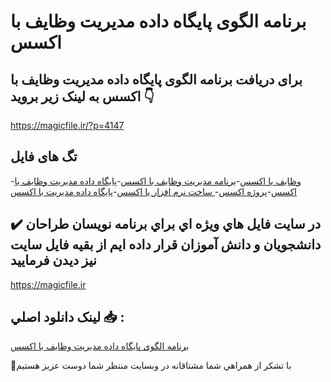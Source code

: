 # برنامه الگوی پایگاه داده مدیریت وظایف با اکسس

## برای دریافت برنامه الگوی پایگاه داده مدیریت وظایف با اکسس به لینک زیر بروید 👇

https://magicfile.ir/?p=4147

## تگ های فایل

-[وظایف با اکسس](https://magicfile.ir/product/%d8%af%d8%a7%d9%86%d9%84%d9%88%d8%af-%d8%a8%d8%b1%d9%86%d8%a7%d9%85%d9%87%d8%a7%d9%84%da%af%d9%88%db%8c-%d9%be%d8%a7%db%8c%da%af%d8%a7%d9%87-%d8%af%d8%a7%d8%af%d9%87-%d9%85%d8%af%db%8c%d8%b1%db%8c%d8%aa-%d9%88%d8%b8%d8%a7%db%8c%d9%81-%d8%a8%d8%a7-%d8%a7%da%a9%d8%b3%d8%b3/)-[برنامه مدیریت وظایف با اکسس](https://magicfile.ir/product/%d8%af%d8%a7%d9%86%d9%84%d9%88%d8%af-%d8%a8%d8%b1%d9%86%d8%a7%d9%85%d9%87%d8%a7%d9%84%da%af%d9%88%db%8c-%d9%be%d8%a7%db%8c%da%af%d8%a7%d9%87-%d8%af%d8%a7%d8%af%d9%87-%d9%85%d8%af%db%8c%d8%b1%db%8c%d8%aa-%d9%88%d8%b8%d8%a7%db%8c%d9%81-%d8%a8%d8%a7-%d8%a7%da%a9%d8%b3%d8%b3/)-[پایگاه داده مدیریت وظایف با اکسس](https://magicfile.ir/product/%d8%af%d8%a7%d9%86%d9%84%d9%88%d8%af-%d8%a8%d8%b1%d9%86%d8%a7%d9%85%d9%87%d8%a7%d9%84%da%af%d9%88%db%8c-%d9%be%d8%a7%db%8c%da%af%d8%a7%d9%87-%d8%af%d8%a7%d8%af%d9%87-%d9%85%d8%af%db%8c%d8%b1%db%8c%d8%aa-%d9%88%d8%b8%d8%a7%db%8c%d9%81-%d8%a8%d8%a7-%d8%a7%da%a9%d8%b3%d8%b3/)-[پروژه اکسس](https://magicfile.ir/product/%d8%af%d8%a7%d9%86%d9%84%d9%88%d8%af-%d8%a8%d8%b1%d9%86%d8%a7%d9%85%d9%87%d8%a7%d9%84%da%af%d9%88%db%8c-%d9%be%d8%a7%db%8c%da%af%d8%a7%d9%87-%d8%af%d8%a7%d8%af%d9%87-%d9%85%d8%af%db%8c%d8%b1%db%8c%d8%aa-%d9%88%d8%b8%d8%a7%db%8c%d9%81-%d8%a8%d8%a7-%d8%a7%da%a9%d8%b3%d8%b3/)-[ ساخت نرم افزار با اکسس](https://magicfile.ir/product/%d8%af%d8%a7%d9%86%d9%84%d9%88%d8%af-%d8%a8%d8%b1%d9%86%d8%a7%d9%85%d9%87%d8%a7%d9%84%da%af%d9%88%db%8c-%d9%be%d8%a7%db%8c%da%af%d8%a7%d9%87-%d8%af%d8%a7%d8%af%d9%87-%d9%85%d8%af%db%8c%d8%b1%db%8c%d8%aa-%d9%88%d8%b8%d8%a7%db%8c%d9%81-%d8%a8%d8%a7-%d8%a7%da%a9%d8%b3%d8%b3/)-[پایگاه داده مدیریت با اکسس](https://magicfile.ir/product/%d8%af%d8%a7%d9%86%d9%84%d9%88%d8%af-%d8%a8%d8%b1%d9%86%d8%a7%d9%85%d9%87%d8%a7%d9%84%da%af%d9%88%db%8c-%d9%be%d8%a7%db%8c%da%af%d8%a7%d9%87-%d8%af%d8%a7%d8%af%d9%87-%d9%85%d8%af%db%8c%d8%b1%db%8c%d8%aa-%d9%88%d8%b8%d8%a7%db%8c%d9%81-%d8%a8%d8%a7-%d8%a7%da%a9%d8%b3%d8%b3/)

## ✔️ در سايت فايل هاي ويژه اي براي برنامه نويسان طراحان دانشجويان و دانش آموزان قرار داده ايم از بقيه فايل سايت نيز ديدن فرماييد

https://magicfile.ir


## لينک دانلود اصلي 📥 :

[برنامه الگوی پایگاه داده مدیریت وظایف با اکسس](https://magicfile.ir/product/%d8%af%d8%a7%d9%86%d9%84%d9%88%d8%af-%d8%a8%d8%b1%d9%86%d8%a7%d9%85%d9%87%d8%a7%d9%84%da%af%d9%88%db%8c-%d9%be%d8%a7%db%8c%da%af%d8%a7%d9%87-%d8%af%d8%a7%d8%af%d9%87-%d9%85%d8%af%db%8c%d8%b1%db%8c%d8%aa-%d9%88%d8%b8%d8%a7%db%8c%d9%81-%d8%a8%d8%a7-%d8%a7%da%a9%d8%b3%d8%b3/) 


🙏با تشکر از همراهي شما مشتاقانه در وبسایت منتظر شما دوست عزیز هستیم

